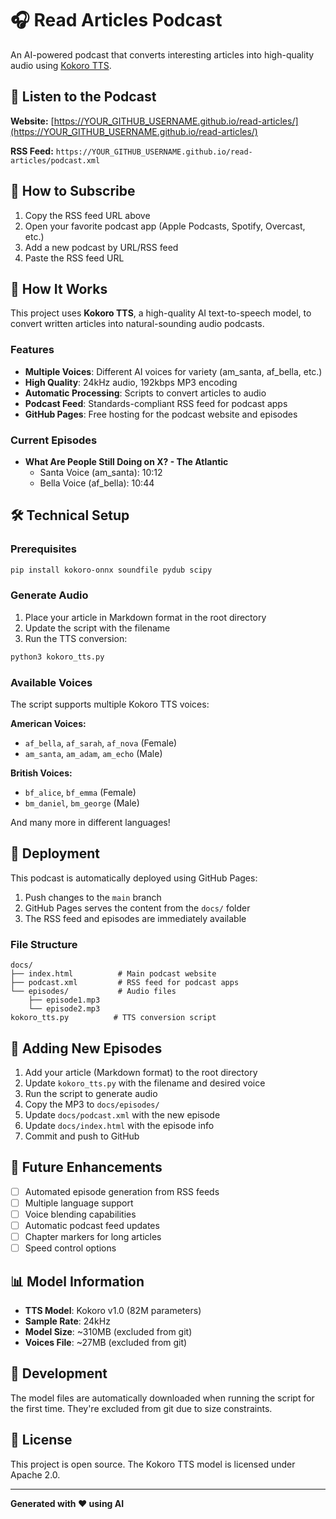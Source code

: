 # 🎧 Read Articles Podcast

An AI-powered podcast that converts interesting articles into high-quality audio using [Kokoro TTS](https://github.com/thewh1teagle/kokoro-onnx).

## 🔗 Listen to the Podcast

**Website:** [https://YOUR_GITHUB_USERNAME.github.io/read-articles/](https://YOUR_GITHUB_USERNAME.github.io/read-articles/)

**RSS Feed:** `https://YOUR_GITHUB_USERNAME.github.io/read-articles/podcast.xml`

## 📱 How to Subscribe

1. Copy the RSS feed URL above
2. Open your favorite podcast app (Apple Podcasts, Spotify, Overcast, etc.)
3. Add a new podcast by URL/RSS feed
4. Paste the RSS feed URL

## 🤖 How It Works

This project uses **Kokoro TTS**, a high-quality AI text-to-speech model, to convert written articles into natural-sounding audio podcasts.

### Features

- **Multiple Voices**: Different AI voices for variety (am_santa, af_bella, etc.)
- **High Quality**: 24kHz audio, 192kbps MP3 encoding
- **Automatic Processing**: Scripts to convert articles to audio
- **Podcast Feed**: Standards-compliant RSS feed for podcast apps
- **GitHub Pages**: Free hosting for the podcast website and episodes

### Current Episodes

- **What Are People Still Doing on X? - The Atlantic**
  - Santa Voice (am_santa): 10:12
  - Bella Voice (af_bella): 10:44

## 🛠️ Technical Setup

### Prerequisites

```bash
pip install kokoro-onnx soundfile pydub scipy
```

### Generate Audio

1. Place your article in Markdown format in the root directory
2. Update the script with the filename
3. Run the TTS conversion:

```bash
python3 kokoro_tts.py
```

### Available Voices

The script supports multiple Kokoro TTS voices:

**American Voices:**

- `af_bella`, `af_sarah`, `af_nova` (Female)
- `am_santa`, `am_adam`, `am_echo` (Male)

**British Voices:**

- `bf_alice`, `bf_emma` (Female)
- `bm_daniel`, `bm_george` (Male)

And many more in different languages!

## 🚀 Deployment

This podcast is automatically deployed using GitHub Pages:

1. Push changes to the `main` branch
2. GitHub Pages serves the content from the `docs/` folder
3. The RSS feed and episodes are immediately available

### File Structure

```
docs/
├── index.html          # Main podcast website
├── podcast.xml         # RSS feed for podcast apps
└── episodes/           # Audio files
    ├── episode1.mp3
    └── episode2.mp3
kokoro_tts.py          # TTS conversion script
```

## 📄 Adding New Episodes

1. Add your article (Markdown format) to the root directory
2. Update `kokoro_tts.py` with the filename and desired voice
3. Run the script to generate audio
4. Copy the MP3 to `docs/episodes/`
5. Update `docs/podcast.xml` with the new episode
6. Update `docs/index.html` with the episode info
7. Commit and push to GitHub

## 🎯 Future Enhancements

- [ ] Automated episode generation from RSS feeds
- [ ] Multiple language support
- [ ] Voice blending capabilities
- [ ] Automatic podcast feed updates
- [ ] Chapter markers for long articles
- [ ] Speed control options

## 📊 Model Information

- **TTS Model**: Kokoro v1.0 (82M parameters)
- **Sample Rate**: 24kHz
- **Model Size**: ~310MB (excluded from git)
- **Voices File**: ~27MB (excluded from git)

## 🔧 Development

The model files are automatically downloaded when running the script for the first time. They're excluded from git due to size constraints.

## 📜 License

This project is open source. The Kokoro TTS model is licensed under Apache 2.0.

---

**Generated with ❤️ using AI**
